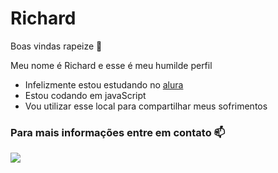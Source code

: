 # Richard


Boas vindas rapeize 👋

Meu nome é Richard e esse é meu humilde perfil

- Infelizmente estou estudando no [alura](https://www.alura.com.br)
- Estou codando em javaScript
- Vou utilizar esse local para compartilhar meus sofrimentos

### Para mais informações entre em contato 📫 ###


  


  ![](https://media1.tenor.com/m/LsYPAE9JiP8AAAAd/rolando-ronaldo.gif)
